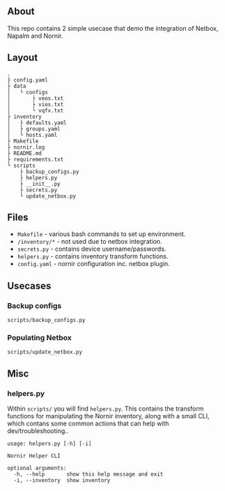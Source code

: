 ## About
This repo contains 2 simple usecase that demo the integration of Netbox, Napalm and Nornir.

## Layout
```
.
├ config.yaml
├ data
│   └ configs
│       ├ veos.txt
│       ├ vios.txt
│       └ vqfx.txt
├ inventory
│   ├ defaults.yaml
│   ├ groups.yaml
│   └ hosts.yaml
├ Makefile
├ nornir.log
├ README.md
├ requirements.txt
└ scripts
    ├ backup_configs.py
    ├ helpers.py
    ├ __init__.py
    ├ secrets.py
    └ update_netbox.py
```
## Files
* `Makefile` - various bash commands to set up environment.
* `/inventory/*` - not used due to netbox integration.
* `secrets.py` - contains device username/passwords.
* `helpers.py` - contains inventory transform functions.
* `config.yaml` - nornir configuration inc. netbox plugin.

## Usecases
### Backup configs
`scripts/backup_configs.py`

### Populating Netbox
`scripts/update_netbox.py`

## Misc
### helpers.py
Within `scripts/` you will find `helpers.py`. This contains the transform functions for manipulating the Nornir inventory, along with a small CLI, which contans some common actions that can help with dev/troubleshooting..
```
usage: helpers.py [-h] [-i]

Nornir Helper CLI

optional arguments:
  -h, --help       show this help message and exit
  -i, --inventory  show inventory
```
